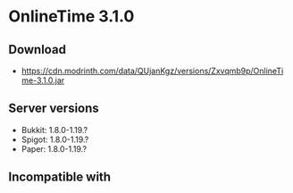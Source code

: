 # OnlineTime 3.1.0

## Download
- https://cdn.modrinth.com/data/QUjanKgz/versions/Zxvqmb9p/OnlineTime-3.1.0.jar

## Server versions
- Bukkit: 1.8.0-1.19.?
- Spigot: 1.8.0-1.19.?
- Paper: 1.8.0-1.19.?

## Incompatible with